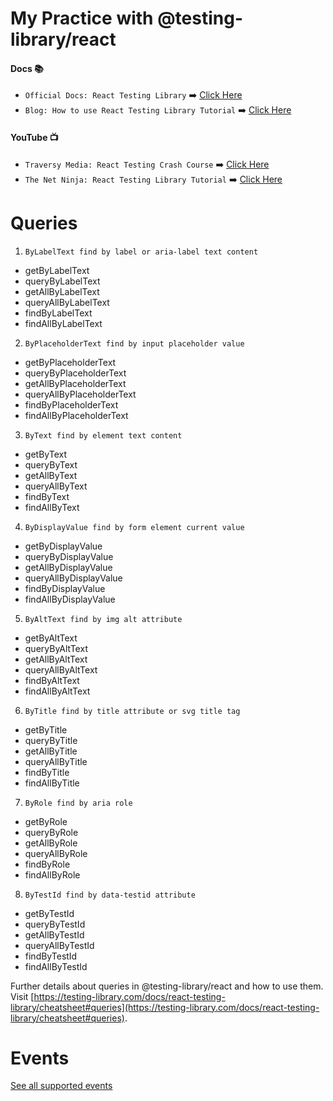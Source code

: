 # My Practice with @testing-library/react

#### **Docs** 📚

- `Official Docs: React Testing Library` ➡️ [Click Here](https://testing-library.com/docs/react-testing-library/intro)
- `Blog: How to use React Testing Library Tutorial` ➡️ [Click Here](https://www.robinwieruch.de/react-testing-library)

#### **YouTube** 📺

- `Traversy Media: React Testing Crash Course` ➡️ [Click Here](https://www.youtube.com/watch?v=OVNjsIto9xM)
- `The Net Ninja: React Testing Library Tutorial` ➡️ [Click Here](https://www.youtube.com/playlist?list=PL4cUxeGkcC9gm4_-5UsNmLqMosM-dzuvQ)

# Queries

1. `ByLabelText find by label or aria-label text content`

- getByLabelText
- queryByLabelText
- getAllByLabelText
- queryAllByLabelText
- findByLabelText
- findAllByLabelText

2. `ByPlaceholderText find by input placeholder value`

- getByPlaceholderText
- queryByPlaceholderText
- getAllByPlaceholderText
- queryAllByPlaceholderText
- findByPlaceholderText
- findAllByPlaceholderText

3. `ByText find by element text content`

- getByText
- queryByText
- getAllByText
- queryAllByText
- findByText
- findAllByText

4. `ByDisplayValue find by form element current value`

- getByDisplayValue
- queryByDisplayValue
- getAllByDisplayValue
- queryAllByDisplayValue
- findByDisplayValue
- findAllByDisplayValue

5. `ByAltText find by img alt attribute`

- getByAltText
- queryByAltText
- getAllByAltText
- queryAllByAltText
- findByAltText
- findAllByAltText

6. `ByTitle find by title attribute or svg title tag`

- getByTitle
- queryByTitle
- getAllByTitle
- queryAllByTitle
- findByTitle
- findAllByTitle

7. `ByRole find by aria role`

- getByRole
- queryByRole
- getAllByRole
- queryAllByRole
- findByRole
- findAllByRole

8. `ByTestId find by data-testid attribute`

- getByTestId
- queryByTestId
- getAllByTestId
- queryAllByTestId
- findByTestId
- findAllByTestId

Further details about queries in @testing-library/react and how to use them.
Visit [https://testing-library.com/docs/react-testing-library/cheatsheet#queries](https://testing-library.com/docs/react-testing-library/cheatsheet#queries).

# Events

[See all supported events](https://github.com/testing-library/dom-testing-library/blob/main/src/event-map.js)

